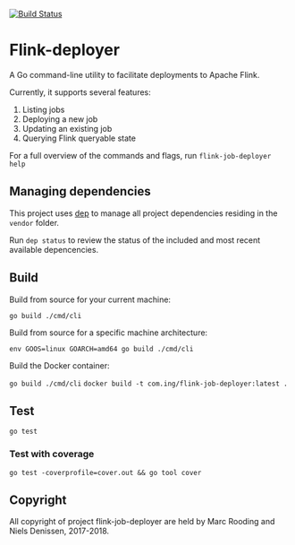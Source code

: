 [![Build Status](https://travis-ci.org/ing-bank/flink-deployer.svg?branch=master)](https://travis-ci.org/ing-bank/flink-deployer)

# Flink-deployer

A Go command-line utility to facilitate deployments to Apache Flink.

Currently, it supports several features:

1. Listing jobs
2. Deploying a new job
3. Updating an existing job
4. Querying Flink queryable state

For a full overview of the commands and flags, run `flink-job-deployer help`

## Managing dependencies

This project uses [dep](https://github.com/golang/dep) to manage all project dependencies residing in the `vendor` folder. 

Run `dep status` to review the status of the included and most recent available depencencies.

## Build

Build from source for your current machine:

`go build ./cmd/cli`

Build from source for a specific machine architecture:

`env GOOS=linux GOARCH=amd64 go build ./cmd/cli`

Build the Docker container:

`go build ./cmd/cli`
`docker build -t com.ing/flink-job-deployer:latest .`

## Test

`go test`

### Test with coverage

`go test -coverprofile=cover.out && go tool cover`

## Copyright

All copyright of project flink-job-deployer are held by Marc Rooding and Niels Denissen, 2017-2018.
